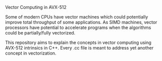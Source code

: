 Vector Computing in AVX-512

Some of modern CPUs have vector machines which could potentially improve total throughput of some applications. As SIMD machines, vector processors have potential to accelerate programs when the algorithms could be partially/fully vectorized.

This repository aims to explain the concepts in vector computing using AVX-512 intrinsics in C++. Every .cc file is meant to address yet another concept in vectorization.
